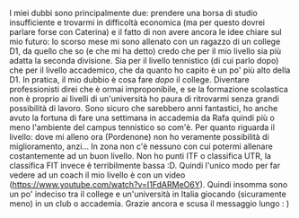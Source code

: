 I miei dubbi sono principalmente due: prendere una borsa di studio insufficiente e trovarmi in difficoltà economica (ma per questo dovrei parlare forse con Caterina) e il fatto di non avere ancora le idee chiare sul mio futuro: lo scorso mese mi sono allenato con un ragazzo di un college D1, da quello che so (e che mi ha detto) credo che per il mio livello sia più adatta la seconda divisione. Sia per il livello tennistico (di cui parlo dopo) che per il livello accademico, che da quanto ho capito è un po' più alto della D1. In pratica, il mio dubbio è cosa fare _dopo_ il college. Diventare professionisti direi che è ormai improponibile, e se la formazione scolastica non è proprio ai livelli di un'università ho paura di ritrovarmi senza grandi possibilità di lavoro. 
Sono sicuro che sarebbero anni fantastici, ho anche avuto la fortuna di fare una settimana in accademia da Rafa quindi più o meno l'ambiente del campus tennistico so com'è. 
Per quanto riguarda il livello: dove mi alleno ora (Pordenone) non ho veramente possibilità di miglioramento, anzi... In zona non c'è nessuno con cui potermi allenare costantemente ad un buon livello. Non ho punti ITF o classifica UTR, la classifica FIT invece è terribilmente bassa :D. Quindi l'unico modo per far vedere ad un coach il mio livello è con un video (https://www.youtube.com/watch?v=I1FdARMeO6Y). 
Quindi insomma sono un po' indeciso tra il college e un'università in Italia giocando (sicuramente meno) in un club o accademia. 
Grazie ancora e scusa il messaggio lungo : ) 

